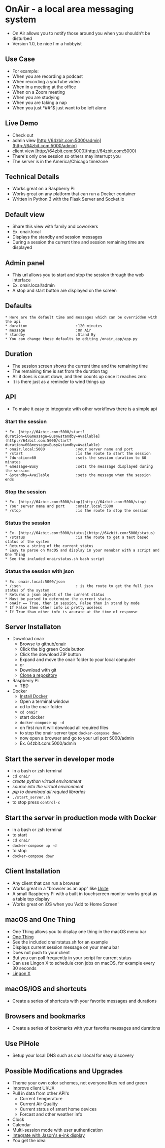 # OnAir - a local area messaging system
* On Air allows you to notify those around you when you shouldn't be disturbed
* Version 1.0, be nice I'm a hobbyist

## Use Case
* For example:
* When you are recording a podcast
* When recording a youTube video
* When in a meeting at the office
* When on a Zoom meeting
* When you are studying
* When you are taking a nap
* When you just *##^$ just want to be left alone

## Live Demo
* Check out 
* admin view [http://64zbit.com:5000/admin](http://64zbit.com:5000/admin)
* client view [http://64zbit.com:5000](http://64zbit.com:5000)
* There's only one session so others may interrupt you
* The server is in the America/Chicago timezone

## Technical Details
* Works great on a Raspberry Pi
* Works great on any platform that can run a Docker container
* Written in Python 3 with the Flask Server and Socket.io

## Default view 
* Share this view with family and coworkers
* Ex. onair.local
* Displays the standby and session messages
* During a session the current time and session remaining time are displayed

## Admin panel
* This url allows you to start and stop the session through the web interface
* Ex. onair.local/admin
* A stop and start button are displayed on the screen

## Defaults
```
* Here are the default time and messages which can be overridden with the api
* duration                      :120 minutes
* message                       :On Air
* standby                       :Stand By
* You can change these defaults by editing /onair_app/app.py
```

## Duration
* The session screen shows the current time and the remaining time
* The remaining time is set from the duration tag
* All it does is count down, and then counts up once it reaches zero
* It is there just as a reminder to wind things up

## API
* To make it easy to integerate with other workflows there is a simple api

### Start the session
```
* Ex. [http://64zbit.com:5000/start?duration=60&message=Busy&standby=Available](http://64zbit.com:5000/start?duration=60&message=Busy&standby=Available)
* onair.local:5000              :your server name and port
* /start                        :is the route to start the session
* ?duration=60                  :sets the session duration to 60 minutes
* &message=Busy                 :sets the messsage displayed during the session
* &standby=Available            :sets the message when the session ends
```

### Stop the session
```
* Ex. [http://64zbit.com:5000/stop](http://64zbit.com:5000/stop)
* Your server name and port     :onair.local:5000
* /stop                         :is the route to stop the session
```

### Status the session
```
* Ex. [http://64zbit.com:5000/status](http://64zbit.com:5000/status)
* /status                       :is the route to get a text based status of the system
* Returns a string of the current status
* Easy to parse on MacOS and display in your menubar with a script and One Thing
* See the included onairstatus.sh bash script
```

### Status the session with json
```
* Ex. onair.local:5000/json
* /json                         : is the route to get the full json status of the system
* Returns a json object of the current status
* Must be parsed to determine the current status
* onAir == True, then in session, False then in stand by mode
* If False then other info is pretty useless
* If True than other info is acurate at the time of response
```

## Server Installaton
* Download onair
    * Browse to [github/onair](https://github.com/dougpark/onair)
    * Click the big green Code button
    * Click the download ZIP button
    * Expand and move the onair folder to your local computer
    * or
    * Download with git
    * [Clone a repository](https://docs.github.com/en/repositories/creating-and-managing-repositories/cloning-a-repository)
* Raspberry Pi
    * TBD
* Docker
    * [Install Docker](https://docs.docker.com/engine/install/)
    * Open a terminal window
    * cd to the onair folder
    * ```cd onair```
    * start docker
    * ```docker-compose up -d```
    * on first run it will download all required files
    * to stop the onair server type ```docker-compose down```
    * now open a browser and go to your url port 5000/admin
    * Ex. 64zbit.com:5000/admin

## Start the server in developer mode
* in a bash or zsh terminal
* ```cd onair```
* *create python virtual environment*
* *source into the virtual environment*
* *pip to download all requied libraries*
* ```./start_server.sh```
* to stop press ```control-c```

## Start the server in production mode with Docker
* in a bash or zsh terminal
* to start
* ```cd onair```
* ```docker-compose up -d```
* to stop 
* ```docker-compose down```

## Client Installation
* Any client that can run a browser
* Works great in a "browser as an app" like [Unite](https://www.bzgapps.com/unite)
* A small Raspberry Pi with a built in touchscreen monitor works great as a table top display
* Works great on iOS when you 'Add to Home Screen'

## macOS and One Thing
* One Thing allows you to display one thing in the macOS menu bar
* [One Thing](https://apps.apple.com/us/app/one-thing/id1604176982?mt=12)
* See the included onairstatus.sh for an example
* Displays current session message on your menu bar
* Does not push to your client
* But you can poll frequently in your script for current status
* Can use Lingon X to schedule cron jobs on macOS, for example every 30 seconds
* [Lingon X](https://www.peterborgapps.com/lingon/)

## macOS/iOS and shortcuts
* Create a series of shortcuts with your favorite messages and durations

## Browsers and bookmarks
* Create a series of bookmarks with your favorite messages and durations

## Use PiHole
* Setup your local DNS such as onair.local for easy discovery

## Possible Modifications and Upgrades
* Theme your own color schemes, not everyone likes red and green
* Improve client UI/UX
* Pull in data from other API's
    - Current Temperature
    - Current Air Quality
    - Current status of smart home devices
    - Forcast and other weather info
* Clock
* Calendar
* Multi-session mode with user authentication
* [Integrate with Jason's e-ink display](https://sixcolors.com/post/2022/09/a-smart-e-ink-calendar-comes-to-my-kitchen/)
* You get the idea